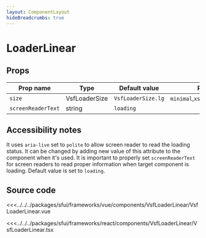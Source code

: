 ```yaml
---
layout: ComponentLayout
hideBreadcrumbs: true
---
```

# LoaderLinear

<Generate />

## Props

| Prop name             | Type                       | Default value                 | Possible values                      |
|-----------------------|----------------------------|-------------------------------|--------------------------------------|
| `size`                |      VsfLoaderSize        | `VsfLoaderSize.lg`           |  `minimal`,`xs`,`sm`,`base`,`lg`,`xl`,`2xl`,`3xl`,`4xl` |
| `screenReaderText`    |      string                | `loading`                     |                                      |

## Accessibility notes
It uses `aria-live` set to `polite` to allow screen reader to read the loading status. It can be changed by adding new value of this attribute to the component when it's used.
It is important to properly set `screenReaderText` for screen readers to read proper information when target component is loading. Default value is set to `loading`.

## Source code

<!-- vue -->
<<<../../../packages/sfui/frameworks/vue/components/VsfLoaderLinear/VsfLoaderLinear.vue
<!-- end vue -->
<!-- react -->
<<<../../../packages/sfui/frameworks/react/components/VsfLoaderLinear/VsfLoaderLinear.tsx
<!-- end react -->
